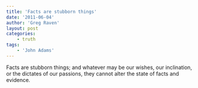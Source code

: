 ```yaml
---
title: 'Facts are stubborn things'
date: '2011-06-04'
author: 'Greg Raven'
layout: post
categories:
    - truth
tags:
    - 'John Adams'
---
```


Facts are stubborn things; and whatever may be our wishes, our inclination, or the dictates of our passions, they cannot alter the state of facts and evidence.